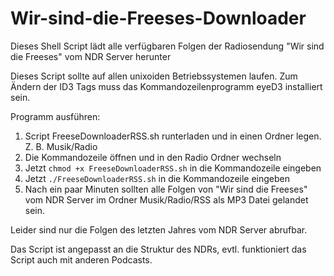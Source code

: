 # Wir-sind-die-Freeses-Downloader
Dieses Shell Script lädt alle verfügbaren Folgen der Radiosendung "Wir sind die Freeses" vom NDR Server herunter

Dieses Script sollte auf allen unixoiden Betriebssystemen laufen.
Zum Ändern der ID3 Tags muss das Kommandozeilenprogramm eyeD3 installiert sein.

Programm ausführen:

1. Script FreeseDownloaderRSS.sh runterladen und in einen Ordner legen. Z. B. Musik/Radio
2. Die Kommandozeile öffnen und in den Radio Ordner wechseln
3. Jetzt ``chmod +x FreeseDownloaderRSS.sh`` in die Kommandozeile eingeben
4. Jetzt ``./FreeseDownloaderRSS.sh`` in die Kommandozeile eingeben
5. Nach ein paar Minuten sollten alle Folgen von "Wir sind die Freeses" vom NDR Server im Ordner Musik/Radio/RSS als MP3 Datei gelandet sein.

Leider sind nur die Folgen des letzten Jahres vom NDR Server abrufbar.

Das Script ist angepasst an die Struktur des NDRs, evtl. funktioniert das Script auch mit anderen Podcasts.
